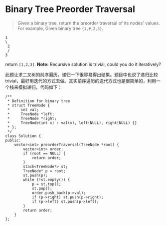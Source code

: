 Binary Tree Preorder Traversal
===
> Given a binary tree, return the preorder traversal of its nodes' values.
> For example,
Given binary tree `{1,#,2,3}`.
> 
    1         
    \        
     2  
     /
    3 
return `[1,2,3]`.
**Note:** Recursive solution is trivial, could you do it iteratively?

此题让求二叉树的前序遍历，递归一下很容易得出结果。题目中也说了递归比较trivial，最好用迭代的方式去做。其实前序遍历的迭代方式也是很简单的，利用一个栈来模拟递归，代码如下：
```
/**
 * Definition for binary tree
 * struct TreeNode {
 *     int val;
 *     TreeNode *left;
 *     TreeNode *right;
 *     TreeNode(int x) : val(x), left(NULL), right(NULL) {}
 * };
 */
class Solution {
public:
    vector<int> preorderTraversal(TreeNode *root) {
        vector<int> order;
        if (root == NULL) {
            return order;
        }
        stack<TreeNode*> st;
        TreeNode* p = root;
        st.push(p);
        while (!st.empty()) {
            p = st.top();
            st.pop();
            order.push_back(p->val);
            if (p->right) st.push(p->right);
            if (p->left) st.push(p->left);
        }
        return order;
    }
};
```

